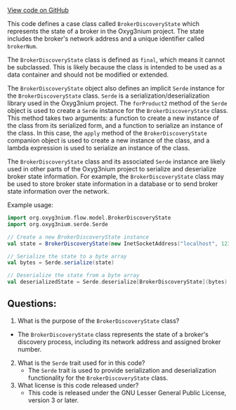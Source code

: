 [View code on GitHub](https://github.com/oxyg3nium/oxyg3nium/flow/src/main/scala/org/oxyg3nium/flow/model/BrokerDiscoveryState.scala)

This code defines a case class called `BrokerDiscoveryState` which represents the state of a broker in the Oxyg3nium project. The state includes the broker's network address and a unique identifier called `brokerNum`. 

The `BrokerDiscoveryState` class is defined as `final`, which means it cannot be subclassed. This is likely because the class is intended to be used as a data container and should not be modified or extended. 

The `BrokerDiscoveryState` object also defines an implicit `Serde` instance for the `BrokerDiscoveryState` class. `Serde` is a serialization/deserialization library used in the Oxyg3nium project. The `forProduct2` method of the `Serde` object is used to create a `Serde` instance for the `BrokerDiscoveryState` class. This method takes two arguments: a function to create a new instance of the class from its serialized form, and a function to serialize an instance of the class. In this case, the `apply` method of the `BrokerDiscoveryState` companion object is used to create a new instance of the class, and a lambda expression is used to serialize an instance of the class. 

The `BrokerDiscoveryState` class and its associated `Serde` instance are likely used in other parts of the Oxyg3nium project to serialize and deserialize broker state information. For example, the `BrokerDiscoveryState` class may be used to store broker state information in a database or to send broker state information over the network. 

Example usage:

```scala
import org.oxyg3nium.flow.model.BrokerDiscoveryState
import org.oxyg3nium.serde.Serde

// Create a new BrokerDiscoveryState instance
val state = BrokerDiscoveryState(new InetSocketAddress("localhost", 1234), 1)

// Serialize the state to a byte array
val bytes = Serde.serialize(state)

// Deserialize the state from a byte array
val deserializedState = Serde.deserialize[BrokerDiscoveryState](bytes)
```
## Questions: 
 1. What is the purpose of the `BrokerDiscoveryState` class?
   - The `BrokerDiscoveryState` class represents the state of a broker's discovery process, including its network address and assigned broker number.
2. What is the `Serde` trait used for in this code?
   - The `Serde` trait is used to provide serialization and deserialization functionality for the `BrokerDiscoveryState` class.
3. What license is this code released under?
   - This code is released under the GNU Lesser General Public License, version 3 or later.